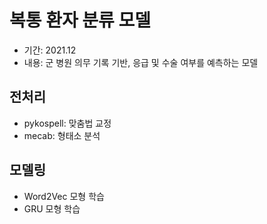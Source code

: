 # 복통 환자 분류 모델

- 기간: 2021.12
- 내용: 군 병원 의무 기록 기반, 응급 및 수술 여부를 예측하는 모델



## 전처리

- pykospell: 맞춤법 교정
- mecab: 형태소 분석



## 모델링

- Word2Vec 모형 학습 
- GRU 모형 학습


